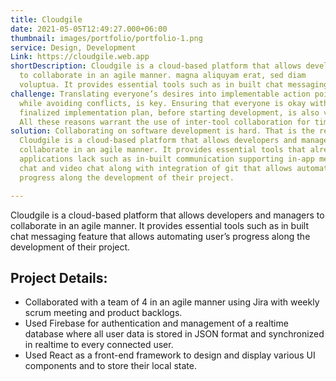 ```yaml
---
title: Cloudgile
date: 2021-05-05T12:49:27.000+06:00
thumbnail: images/portfolio/portfolio-1.png
service: Design, Development
Link: https://cloudgile.web.app
shortDescription: Cloudgile is a cloud-based platform that allows developers and managers
  to collaborate in an agile manner. magna aliquyam erat, sed diam
  voluptua. It provides essential tools such as in built chat messaging feature that allows automating user’s progress along the development of their project.
challenge: Translating everyone’s desires into implementable action points, 
  while avoiding conflicts, is key. Ensuring that everyone is okay with the 
  finalized implementation plan, before starting development, is also vital. 
  All these reasons warrant the use of inter-tool collaboration for timely and seamless communication during software development.
solution: Collaborating on software development is hard. That is the reason cloudgile exists.
  Cloudgile is a cloud-based platform that allows developers and managers to
  collaborate in an agile manner. It provides essential tools that already existing
  applications lack such as in-built communication supporting in-app messaging, voice
  chat and video chat along with integration of git that allows automating user’s
  progress along the development of their project.

---
```

Cloudgile is a cloud-based platform that allows developers and managers to collaborate in an agile manner. It provides essential tools such as in built chat messaging feature that allows automating user’s progress along the development of their project.

## Project Details:

- Collaborated with a team of 4 in an agile manner using Jira with weekly scrum meeting and product backlogs.
- Used Firebase for authentication and management of a realtime database where all user data is stored in JSON format and synchronized in realtime to every connected user.
- Used React as a front-end framework to design and display various UI components and to store their local state.